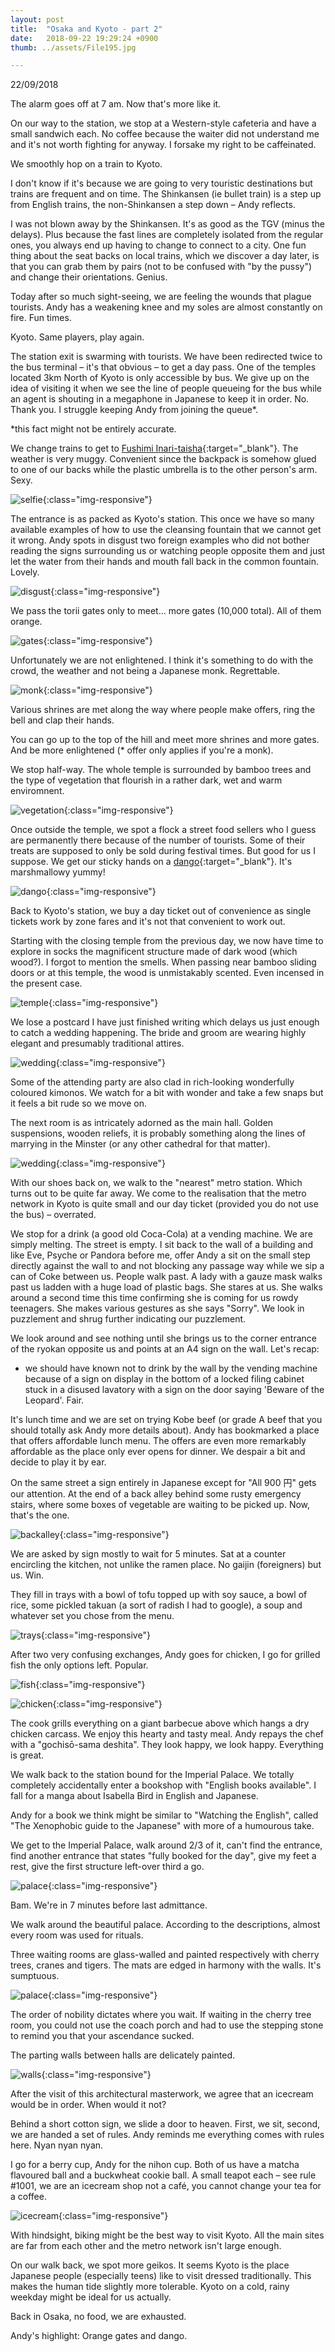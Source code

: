 ```yaml
---
layout: post
title:  "Osaka and Kyoto - part 2"
date:   2018-09-22 19:29:24 +0900
thumb: ../assets/File195.jpg

---
```


22/09/2018

The alarm goes off at 7 am. Now that's more like it. 

On our way to the station, we stop at a Western-style cafeteria and have a small sandwich each.
No coffee because the waiter did not understand me and it's not worth fighting for anyway.
I forsake my right to be caffeinated.

We smoothly hop on a train to Kyoto.

I don't know if it's because we are going to very touristic destinations but trains are frequent and on time.
The Shinkansen (ie bullet train) is a step up from English trains, the non-Shinkansen a step down – Andy reflects.

I was not blown away by the Shinkansen. It's as good as the TGV (minus the delays).
Plus because the fast lines are completely isolated from the regular ones, you always end up having to change to connect to a city. 
One fun thing about the seat backs on local trains, which we discover a day later, is that you can grab them by pairs (not to be confused with "by the pussy") and change their orientations. Genius.

Today after so much sight-seeing, we are feeling the wounds that plague tourists. Andy has a weakening knee and my soles are almost constantly on fire. Fun times.

Kyoto. Same players, play again.

The station exit is swarming with tourists.
We have been redirected twice to the bus terminal – it's that obvious – to get a day pass.
One of the temples located 3km North of Kyoto is only accessible by bus.
We give up on the idea of visiting it when we see the line of people queueing for the bus while an agent is shouting in a megaphone in Japanese to keep it in order. No. Thank you.
I struggle keeping Andy from joining the queue*.

*this fact might not be entirely accurate.


We change trains to get to [Fushimi Inari-taisha](https://en.wikipedia.org/wiki/Fushimi_Inari-taisha){:target="_blank"}. The weather is very muggy. Convenient since the backpack is somehow glued to one of our backs while the plastic umbrella is to the other person's arm. Sexy.

![selfie](../assets/File79.jpg){:class="img-responsive"}

The entrance is as packed as Kyoto's station.
This once we have so many available examples of how to use the cleansing fountain that we cannot get it wrong.
Andy spots in disgust two foreign examples who did not bother reading the signs surrounding us or watching people opposite them and just let the water from their hands and mouth fall back in the common fountain. Lovely.

![disgust](../assets/File61.jpg){:class="img-responsive"}

We pass the torii gates only to meet... more gates (10,000 total). All of them orange.

![gates](../assets/File62.jpg){:class="img-responsive"}

Unfortunately we are not enlightened. I think it's something to do with the crowd, the weather and not being a Japanese monk. Regrettable.

![monk](../assets/File64.jpg){:class="img-responsive"}

Various shrines are met along the way where people make offers, ring the bell and clap their hands.

You can go up to the top of the hill and meet more shrines and more gates. And be more enlightened (* offer only applies if you're a monk).

We stop half-way. The whole temple is surrounded by bamboo trees and the type of vegetation that flourish in a rather dark, wet and warm enviromnent.

![vegetation](../assets/File63.jpg){:class="img-responsive"}

Once outside the temple, we spot a flock a street food sellers who I guess are permanently there because of the number of tourists. Some of their treats are supposed to only be sold during festival times. But good for us I suppose. We get our sticky hands on a [dango](https://en.wikipedia.org/wiki/Dango){:target="_blank"}. It's marshmallowy yummy!

![dango](../assets/File65.jpg){:class="img-responsive"}

Back to Kyoto's station, we buy a day ticket out of convenience as single tickets work by zone fares and it's not that convenient to work out. 

Starting with the closing temple from the previous day, we now have time to explore in socks the magnificent structure made of dark wood (which wood?). I forgot to mention the smells. When passing near bamboo sliding doors or at this temple, the wood is unmistakably scented. Even incensed in the present case.

![temple](../assets/File66.jpg){:class="img-responsive"}

We lose a postcard I have just finished writing which delays us just enough to catch a wedding happening.
The bride and groom are wearing highly elegant and presumably traditional attires.

![wedding](../assets/File67.jpg){:class="img-responsive"}

Some of the attending party are also clad in rich-looking wonderfully coloured kimonos.
We watch for a bit with wonder and take a few snaps but it feels a bit rude so we move on.

The next room is as intricately adorned as the main hall. Golden suspensions, wooden reliefs, it is probably something along the lines of marrying in the Minster (or any other cathedral for that matter). 

![wedding](../assets/File68.jpg){:class="img-responsive"}

With our shoes back on, we walk to the "nearest" metro station. Which turns out to be quite far away.
We come to the realisation that the metro network in Kyoto is quite small and our day ticket (provided you do not use the bus) – overrated. 

We stop for a drink (a good old Coca-Cola) at a vending machine. We are simply melting. 
The street is empty. I sit back to the wall of a building and like Eve, Psyche or Pandora before me, offer Andy a sit on the small step directly against the wall to and not blocking any passage way while we sip a can of Coke between us. People walk past.
A lady with a gauze mask walks past us ladden with a huge load of plastic bags. She stares at us.
She walks around a second time this time confirming she is coming for us rowdy teenagers.
She makes various gestures as she says "Sorry". We look in puzzlement and shrug further indicating our puzzlement.

We look around and see nothing until she brings us to the corner entrance of the ryokan opposite us and points at an A4 sign on the wall. Let's recap:
* we should have known not to drink by the wall by the vending machine because of a sign on display in the bottom of a locked filing cabinet stuck in a disused lavatory with a sign on the door saying 'Beware of the Leopard'. Fair.

It's lunch time and we are set on trying Kobe beef (or grade A beef that you should totally ask Andy more details about). Andy has bookmarked a place that offers affordable lunch menu. The offers are even more remarkably affordable as the place only ever opens for dinner. We despair a bit and decide to play it by ear.

On the same street a sign entirely in Japanese except for "All 900 円" gets our attention. 
At the end of a back alley behind some rusty emergency stairs, where some boxes of vegetable are waiting to be picked up. Now, that's the one.

![backalley](../assets/File73.jpg){:class="img-responsive"}

We are asked by sign mostly to wait for 5 minutes. Sat at a counter encircling the kitchen, not unlike the ramen place. No gaijin (foreigners) but us. Win. 

They fill in trays with a bowl of tofu topped up with soy sauce, a bowl of rice, some pickled takuan (a sort of radish I had to google), a soup and whatever set you chose from the menu.

![trays](../assets/File69.jpg){:class="img-responsive"}

After two very confusing exchanges, Andy goes for chicken, I go for grilled fish the only options left.
Popular.

![fish](../assets/File70.jpg){:class="img-responsive"}

![chicken](../assets/File71.jpg){:class="img-responsive"}

The cook grills everything on a giant barbecue above which hangs a dry chicken carcass.
We enjoy this hearty and tasty meal. Andy repays the chef with a "gochisō-sama deshita".
They look happy, we look happy. Everything is great.

We walk back to the station bound for the Imperial Palace.
We totally completely accidentally enter a bookshop with "English books available".
I fall for a manga about Isabella Bird in English and Japanese.

Andy for a book we think might be similar to "Watching the English", called "The Xenophobic guide to the Japanese" with more of a humourous take.

We get to the Imperial Palace, walk around 2/3 of it, can't find the entrance, find another entrance that states "fully booked for the day", give my feet a rest, give the first structure left-over third a go.

![palace](../assets/File74.jpg){:class="img-responsive"}

 Bam. We're in 7 minutes before last admittance. 

 We walk around the beautiful palace. According to the descriptions, almost every room was used for rituals.

 Three waiting rooms are glass-walled and painted respectively with cherry trees, cranes and tigers.
 The mats are edged in harmony with the walls. It's sumptuous.

 ![palace](../assets/File75.jpg){:class="img-responsive"}

 The order of nobility dictates where you wait. If waiting in the cherry tree room, you could not use the coach porch and had to use the stepping stone to remind you that your ascendance sucked.

 The parting walls between halls are delicately painted.

 ![walls](../assets/File76.jpg){:class="img-responsive"}

After the visit of this architectural masterwork, we agree that an icecream would be in order.
When would it not?

Behind a short cotton sign, we slide a door to heaven. First, we sit, second, we are handed a set of rules. 
Andy reminds me everything comes with rules here. Nyan nyan nyan.

I go for a berry cup, Andy for the nihon cup. Both of us have a matcha flavoured ball and a buckwheat cookie ball.
A small teapot each – see rule #1001, we are an icecream shop not a café, you cannot change your tea for a coffee.

 ![icecream](../assets/File78_2.jpg){:class="img-responsive"}

With hindsight, biking might be the best way to visit Kyoto. All the main sites are far from each other and the metro network isn't large enough.

On our walk back, we spot more geikos. It seems Kyoto is the place Japanese people (especially teens) like to visit dressed traditionally. This makes the human tide slightly more tolerable. 
Kyoto on a cold, rainy weekday might be ideal for us actually.

Back in Osaka, no food, we are exhausted.

Andy's highlight: Orange gates and dango.
